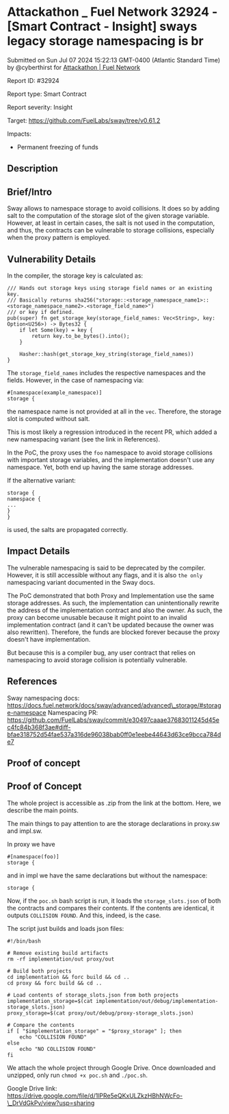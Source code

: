 # Attackathon \_ Fuel Network 32924 - \[Smart Contract - Insight] sways legacy storage namespacing is br

Submitted on Sun Jul 07 2024 15:22:13 GMT-0400 (Atlantic Standard Time) by @cyberthirst for [Attackathon | Fuel Network](https://immunefi.com/bounty/fuel-network-attackathon/)

Report ID: #32924

Report type: Smart Contract

Report severity: Insight

Target: https://github.com/FuelLabs/sway/tree/v0.61.2

Impacts:

* Permanent freezing of funds

## Description

## Brief/Intro

Sway allows to namespace storage to avoid collisions. It does so by adding salt to the computation of the storage slot of the given storage variable. However, at least in certain cases, the salt is not used in the computation, and thus, the contracts can be vulnerable to storage collisions, especially when the proxy pattern is employed.

## Vulnerability Details

In the compiler, the storage key is calculated as:

```
/// Hands out storage keys using storage field names or an existing key.
/// Basically returns sha256("storage::<storage_namespace_name1>::<storage_namespace_name2>.<storage_field_name>")
/// or key if defined.
pub(super) fn get_storage_key(storage_field_names: Vec<String>, key: Option<U256>) -> Bytes32 {
    if let Some(key) = key {
        return key.to_be_bytes().into();
    }

    Hasher::hash(get_storage_key_string(storage_field_names))
}
```

The `storage_field_names` includes the respective namespaces and the fields. However, in the case of namespacing via:

```
#[namespace(example_namespace)]
storage {
```

the namespace name is not provided at all in the `vec`. Therefore, the storage slot is computed without salt.

This is most likely a regression introduced in the recent PR, which added a new namespacing variant (see the link in References).

In the PoC, the proxy uses the `foo` namespace to avoid storage collisions with important storage variables, and the implementation doesn't use any namespace. Yet, both end up having the same storage addresses.

If the alternative variant:

```
storage {
namespace {
...
}
}
```

is used, the salts are propagated correctly.

## Impact Details

The vulnerable namespacing is said to be deprecated by the compiler. However, it is still accessible without any flags, and it is also `the only` namespacing variant documented in the Sway docs.

The PoC demonstrated that both Proxy and Implementation use the same storage addresses. As such, the implementation can unintentionally rewrite the address of the implementation contract and also the owner. As such, the proxy can become unusable because it might point to an invalid implementation contract (and it can't be updated because the owner was also rewritten). Therefore, the funds are blocked forever because the proxy doesn't have implementation.

But because this is a compiler bug, any user contract that relies on namespacing to avoid storage collision is potentially vulnerable.

## References

Sway namespacing docs: https://docs.fuel.network/docs/sway/advanced/advanced\_storage/#storage-namespace Namespacing PR: https://github.com/FuelLabs/sway/commit/e30497caaae37683011245d45ec4fc84b368f3ae#diff-bfae318752d54fae537a316de96038bab0ff0e1eebe44643d63ce9bcca784de7

## Proof of concept

## Proof of Concept

The whole project is accessible as .zip from the link at the bottom. Here, we describe the main points.

The main things to pay attention to are the storage declarations in proxy.sw and impl.sw.

In proxy we have

```
#[namespace(foo)]
storage {
```

and in impl we have the same declarations but without the namespace:

```
storage {
```

Now, if the `poc.sh` bash script is run, it loads the `storage_slots.json` of both the contracts and compares their contents. If the contents are identical, it outputs `COLLISION FOUND`. And this, indeed, is the case.

The script just builds and loads json files:

```
#!/bin/bash

# Remove existing build artifacts
rm -rf implementation/out proxy/out

# Build both projects
cd implementation && forc build && cd ..
cd proxy && forc build && cd ..

# Load contents of storage_slots.json from both projects
implementation_storage=$(cat implementation/out/debug/implementation-storage_slots.json)
proxy_storage=$(cat proxy/out/debug/proxy-storage_slots.json)

# Compare the contents
if [ "$implementation_storage" = "$proxy_storage" ]; then
    echo "COLLISION FOUND"
else
    echo "NO COLLISION FOUND"
fi
```

We attach the whole project through Google Drive. Once downloaded and unzipped, only run `chmod +x poc.sh` and `./poc.sh`.

Google Drive link: https://drive.google.com/file/d/1lPRe5eQKxULZkzHBhNWcFo-\_DrVdGkPv/view?usp=sharing
